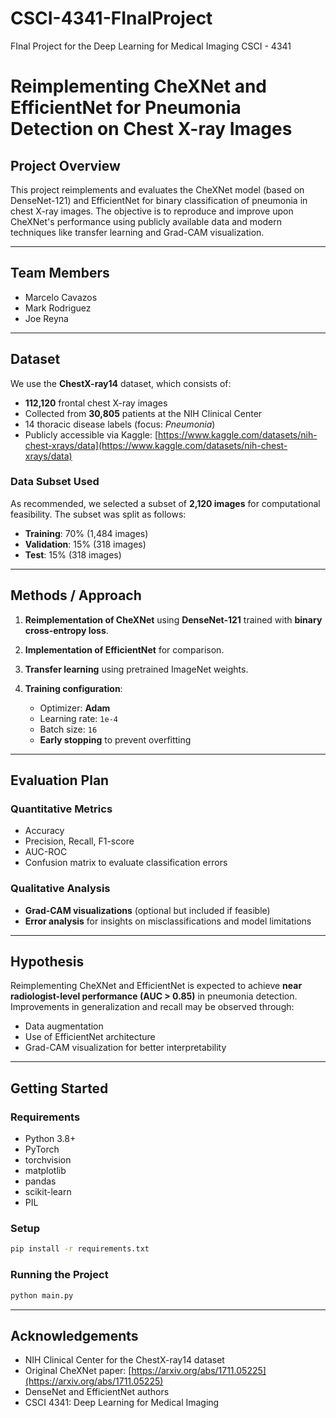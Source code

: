 # CSCI-4341-FInalProject
FInal Project for the Deep Learning for Medical Imaging CSCI - 4341
# Reimplementing CheXNet and EfficientNet for Pneumonia Detection on Chest X-ray Images

## Project Overview

This project reimplements and evaluates the CheXNet model (based on DenseNet-121) and EfficientNet for binary classification of pneumonia in chest X-ray images. The objective is to reproduce and improve upon CheXNet's performance using publicly available data and modern techniques like transfer learning and Grad-CAM visualization.

---

## Team Members

* Marcelo Cavazos
* Mark Rodriguez
* Joe Reyna

---

## Dataset

We use the **ChestX-ray14** dataset, which consists of:

* **112,120** frontal chest X-ray images
* Collected from **30,805** patients at the NIH Clinical Center
* 14 thoracic disease labels (focus: *Pneumonia*)
* Publicly accessible via Kaggle: [https://www.kaggle.com/datasets/nih-chest-xrays/data](https://www.kaggle.com/datasets/nih-chest-xrays/data)

### Data Subset Used

As recommended, we selected a subset of **2,120 images** for computational feasibility. The subset was split as follows:

* **Training**: 70% (1,484 images)
* **Validation**: 15% (318 images)
* **Test**: 15% (318 images)

---

## Methods / Approach

1. **Reimplementation of CheXNet** using **DenseNet-121** trained with **binary cross-entropy loss**.
2. **Implementation of EfficientNet** for comparison.
3. **Transfer learning** using pretrained ImageNet weights.
4. **Training configuration**:

   * Optimizer: **Adam**
   * Learning rate: `1e-4`
   * Batch size: `16`
   * **Early stopping** to prevent overfitting

---

## Evaluation Plan

### Quantitative Metrics

* Accuracy
* Precision, Recall, F1-score
* AUC-ROC
* Confusion matrix to evaluate classification errors

### Qualitative Analysis

* **Grad-CAM visualizations** (optional but included if feasible)
* **Error analysis** for insights on misclassifications and model limitations

---

## Hypothesis

Reimplementing CheXNet and EfficientNet is expected to achieve **near radiologist-level performance (AUC > 0.85)** in pneumonia detection. Improvements in generalization and recall may be observed through:

* Data augmentation
* Use of EfficientNet architecture
* Grad-CAM visualization for better interpretability

---

## Getting Started

### Requirements

* Python 3.8+
* PyTorch
* torchvision
* matplotlib
* pandas
* scikit-learn
* PIL

### Setup

```bash
pip install -r requirements.txt
```

### Running the Project

```bash
python main.py
```

---

## Acknowledgements

* NIH Clinical Center for the ChestX-ray14 dataset
* Original CheXNet paper: [https://arxiv.org/abs/1711.05225](https://arxiv.org/abs/1711.05225)
* DenseNet and EfficientNet authors
* CSCI 4341: Deep Learning for Medical Imaging

